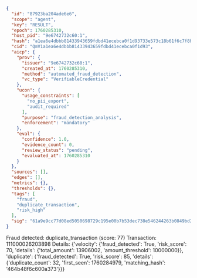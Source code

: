 ```json
{
  "id": "87923ba204ade6e6",
  "scope": "agent",
  "key": "RESULT",
  "epoch": 1760285310,
  "host_pid": "9e6742732c60:1",
  "hash": "a1ea6e4dbbb81433943659fdbd41ecebca0f1d93733e573c18b61f6c7f8b32a3",
  "cid": "QmV1a1ea6e4dbbb81433943659fdbd41ecebca0f1d93",
  "aicp": {
    "prov": {
      "issuer": "9e6742732c60:1",
      "created_at": 1760285310,
      "method": "automated_fraud_detection",
      "vc_type": "VerifiableCredential"
    },
    "ucon": {
      "usage_constraints": [
        "no_pii_export",
        "audit_required"
      ],
      "purpose": "fraud_detection_analysis",
      "enforcement": "mandatory"
    },
    "eval": {
      "confidence": 1.0,
      "evidence_count": 0,
      "review_status": "pending",
      "evaluated_at": 1760285310
    }
  },
  "sources": [],
  "edges": [],
  "metrics": {},
  "thresholds": {},
  "tags": [
    "fraud",
    "duplicate_transaction",
    "risk_high"
  ],
  "sig": "61a9e9cc77d08ed5050698729c195e00b7b53dec738e546244263b0849bd22b2"
}
```

Fraud detected: duplicate_transaction (score: 77)
Transaction: 111000026203898
Details: {'velocity': {'fraud_detected': True, 'risk_score': 70, 'details': {'total_amount': 13906002, 'amount_threshold': 10000000}}, 'duplicate': {'fraud_detected': True, 'risk_score': 85, 'details': {'duplicate_count': 32, 'first_seen': 1760284979, 'matching_hash': '464b48f6c600a373'}}}